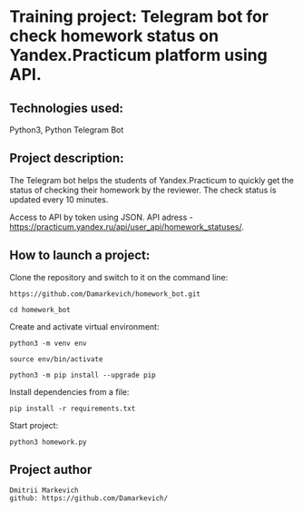 # Training project: Telegram bot for check homework status on Yandex.Practicum platform using API.

## Technologies used:

Python3, Python Telegram Bot

## Project description:

The Telegram bot helps the students of Yandex.Practicum to quickly get the status of checking their homework by the reviewer. The check status is updated every 10 minutes.

Access to API by token using JSON. API adress - https://practicum.yandex.ru/api/user_api/homework_statuses/. 

## How to launch a project:

Clone the repository and switch to it on the command line:

```
https://github.com/Damarkevich/homework_bot.git
```

```
cd homework_bot
```

Create and activate virtual environment:

```
python3 -m venv env
```

```
source env/bin/activate
```

```
python3 -m pip install --upgrade pip
```

Install dependencies from a file:

```
pip install -r requirements.txt
```


Start project:

```
python3 homework.py
```

## Project author
```
Dmitrii Markevich
github: https://github.com/Damarkevich/
```